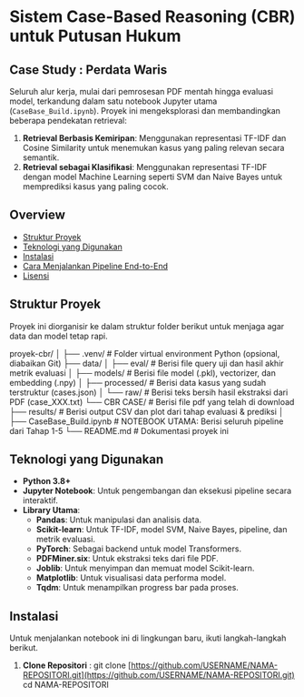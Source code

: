 # Sistem Case-Based Reasoning (CBR) untuk Putusan Hukum
## Case Study : Perdata Waris
Seluruh alur kerja, mulai dari pemrosesan PDF mentah hingga evaluasi model, terkandung dalam satu notebook Jupyter utama (`CaseBase_Build.ipynb`). Proyek ini mengeksplorasi dan membandingkan beberapa pendekatan retrieval:
1.  **Retrieval Berbasis Kemiripan**: Menggunakan representasi TF-IDF dan Cosine Similarity untuk menemukan kasus yang paling relevan secara semantik.
2.  **Retrieval sebagai Klasifikasi**: Menggunakan representasi TF-IDF dengan model Machine Learning seperti SVM dan Naive Bayes untuk memprediksi kasus yang paling cocok.

## Overview
* [Struktur Proyek](#-struktur-proyek)
* [Teknologi yang Digunakan](#️-teknologi-yang-digunakan)
* [Instalasi](#-instalasi)
* [Cara Menjalankan Pipeline End-to-End](#-cara-menjalankan-pipeline-end-to-end)
* [Lisensi](#-lisensi)

## Struktur Proyek
Proyek ini diorganisir ke dalam struktur folder berikut untuk menjaga agar data dan model tetap rapi.

proyek-cbr/
│
├── .venv/                  # Folder virtual environment Python (opsional, diabaikan Git)
├── data/
│   ├── eval/               # Berisi file query uji dan hasil akhir metrik evaluasi
│   ├── models/             # Berisi file model (.pkl), vectorizer, dan embedding (.npy)
│   ├── processed/          # Berisi data kasus yang sudah terstruktur (cases.json)
│   └── raw/                # Berisi teks bersih hasil ekstraksi dari PDF (case_XXX.txt)
        └── CBR CASE/       # Berisi file pdf yang telah di download
├── results/                # Berisi output CSV dan plot dari tahap evaluasi & prediksi
│
├── CaseBase_Build.ipynb    # NOTEBOOK UTAMA: Berisi seluruh pipeline dari Tahap 1-5
└── README.md               # Dokumentasi proyek ini

## Teknologi yang Digunakan
* **Python 3.8+**
* **Jupyter Notebook**: Untuk pengembangan dan eksekusi pipeline secara interaktif.
* **Library Utama**:
    * **Pandas**: Untuk manipulasi dan analisis data.
    * **Scikit-learn**: Untuk TF-IDF, model SVM, Naive Bayes, pipeline, dan metrik evaluasi.
    * **PyTorch**: Sebagai backend untuk model Transformers.
    * **PDFMiner.six**: Untuk ekstraksi teks dari file PDF.
    * **Joblib**: Untuk menyimpan dan memuat model Scikit-learn.
    * **Matplotlib**: Untuk visualisasi data performa model.
    * **Tqdm**: Untuk menampilkan progress bar pada proses.
  
## Instalasi
Untuk menjalankan notebook ini di lingkungan baru, ikuti langkah-langkah berikut.
1. **Clone Repositori** : git clone [https://github.com/USERNAME/NAMA-REPOSITORI.git](https://github.com/USERNAME/NAMA-REPOSITORI.git)
cd NAMA-REPOSITORI
